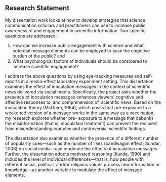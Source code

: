 

## Research Statement 
My dissertation work looks at how to develop strategies that science communication scholars and practitioners can use to increase public awareness of and engagement in scientific information. Two specific questions are addressed: 

1. How can we increase public engagement with science and what potential message elements can be employed to ease the cognitive burden of the public? and 
2. What psychological factors of individuals should be considered to increase scientific engagement? 

I address the above questions by using eye-tracking measures and self-reports in a media-effect laboratory experiment setting. 
This dissertation examines the effect of inoculation messages in the context of scientific news delivered via social media. Specifically, the project asks whether the presence of inoculation messages enhances viewers’ cognitive and affective responses to, and comprehension of, scientific news. Based on the inoculation theory (McGuire, 1964), which posits that pre-exposure to a weakened version of a message works in the same way as a vaccination, my research explores whether pre- exposure to a message that debunks the misinformation (that is, inoculation treatment) can prevent the recipient from misunderstanding complex and controversial scientific findings. 


The dissertation also examines whether the presence of a different number of popularity cues—such as the number of likes (bandwagon effect; Sundar, 2008) on social media—can moderate the effects of inoculation messages. Further, the dissertation adopts motivated reasoning (Kunda, 1990) and includes the level of individual differences—that is, how people with different social, political, and/or religious values process new information or knowledge—as another variable to modulate the effect of message elements. 

